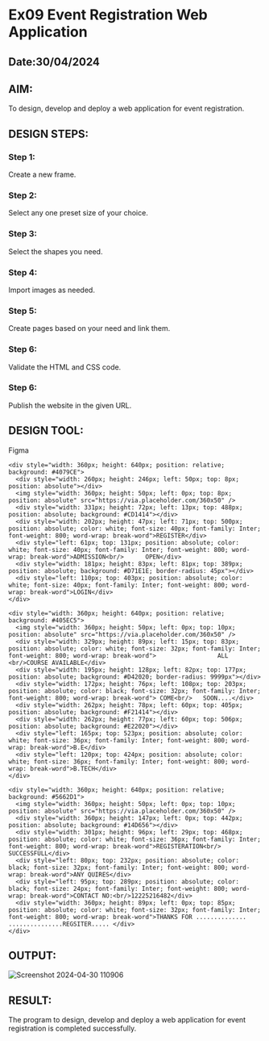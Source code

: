 # Ex09 Event Registration Web Application
## Date:30/04/2024

## AIM:
To design, develop and deploy a web application for event registration.

## DESIGN STEPS:

### Step 1:
Create a new frame.

### Step 2:
Select any one preset size of your choice.

### Step 3:
Select the shapes you need.

### Step 4:
Import images as needed.

### Step 5:
Create pages based on your need and link them.

### Step 6:

Validate the HTML and CSS code.

### Step 6:

Publish the website in the given URL.

## DESIGN TOOL:
Figma
```
<div style="width: 360px; height: 640px; position: relative; background: #4079CE">
  <div style="width: 260px; height: 246px; left: 50px; top: 8px; position: absolute"></div>
  <img style="width: 360px; height: 50px; left: 0px; top: 8px; position: absolute" src="https://via.placeholder.com/360x50" />
  <div style="width: 331px; height: 72px; left: 13px; top: 488px; position: absolute; background: #CD1414"></div>
  <div style="width: 202px; height: 47px; left: 71px; top: 500px; position: absolute; color: white; font-size: 40px; font-family: Inter; font-weight: 800; word-wrap: break-word">REGISTER</div>
  <div style="left: 61px; top: 131px; position: absolute; color: white; font-size: 40px; font-family: Inter; font-weight: 800; word-wrap: break-word">ADMISSION<br/>      OPEN</div>
  <div style="width: 181px; height: 83px; left: 81px; top: 389px; position: absolute; background: #D71E1E; border-radius: 45px"></div>
  <div style="left: 110px; top: 403px; position: absolute; color: white; font-size: 40px; font-family: Inter; font-weight: 800; word-wrap: break-word">LOGIN</div>
</div>
```
```
<div style="width: 360px; height: 640px; position: relative; background: #405EC5">
  <img style="width: 360px; height: 50px; left: 0px; top: 10px; position: absolute" src="https://via.placeholder.com/360x50" />
  <div style="width: 329px; height: 89px; left: 15px; top: 83px; position: absolute; color: white; font-size: 32px; font-family: Inter; font-weight: 800; word-wrap: break-word">                 ALL <br/>COURSE AVAILABLE</div>
  <div style="width: 195px; height: 128px; left: 82px; top: 177px; position: absolute; background: #D42020; border-radius: 9999px"></div>
  <div style="width: 172px; height: 76px; left: 108px; top: 203px; position: absolute; color: black; font-size: 32px; font-family: Inter; font-weight: 800; word-wrap: break-word"> COME<br/>   SOON....</div>
  <div style="width: 262px; height: 78px; left: 60px; top: 405px; position: absolute; background: #F21414"></div>
  <div style="width: 262px; height: 77px; left: 60px; top: 506px; position: absolute; background: #E22020"></div>
  <div style="left: 165px; top: 523px; position: absolute; color: white; font-size: 36px; font-family: Inter; font-weight: 800; word-wrap: break-word">B.E</div>
  <div style="left: 120px; top: 424px; position: absolute; color: white; font-size: 36px; font-family: Inter; font-weight: 800; word-wrap: break-word">B.TECH</div>
</div>
```
```
<div style="width: 360px; height: 640px; position: relative; background: #5662D1">
  <img style="width: 360px; height: 50px; left: 0px; top: 10px; position: absolute" src="https://via.placeholder.com/360x50" />
  <div style="width: 360px; height: 147px; left: 0px; top: 442px; position: absolute; background: #14D656"></div>
  <div style="width: 301px; height: 96px; left: 29px; top: 468px; position: absolute; color: white; font-size: 36px; font-family: Inter; font-weight: 800; word-wrap: break-word">REGISTERATION<br/>  SUCCESSFULL</div>
  <div style="left: 80px; top: 232px; position: absolute; color: black; font-size: 32px; font-family: Inter; font-weight: 800; word-wrap: break-word">ANY QUIRES</div>
  <div style="left: 95px; top: 289px; position: absolute; color: black; font-size: 24px; font-family: Inter; font-weight: 800; word-wrap: break-word">CONTACT NO:<br/>12225216482</div>
  <div style="width: 360px; height: 89px; left: 0px; top: 85px; position: absolute; color: white; font-size: 32px; font-family: Inter; font-weight: 800; word-wrap: break-word">THANKS FOR ..............    ...............REGSITER..... </div>
</div>
```

## OUTPUT:
![Screenshot 2024-04-30 110906](https://github.com/srishanth2006/Figma/assets/150319470/c51d33cd-62ec-41af-ad6e-b59b55688cb7)


## RESULT:
The program to design, develop and deploy a web application for event registration is completed successfully.
